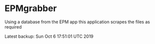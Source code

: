 # EPMgrabber
Using a database from the EPM app this application scrapes the files as required


Latest backup: Sun Oct 6 17:51:01 UTC 2019
